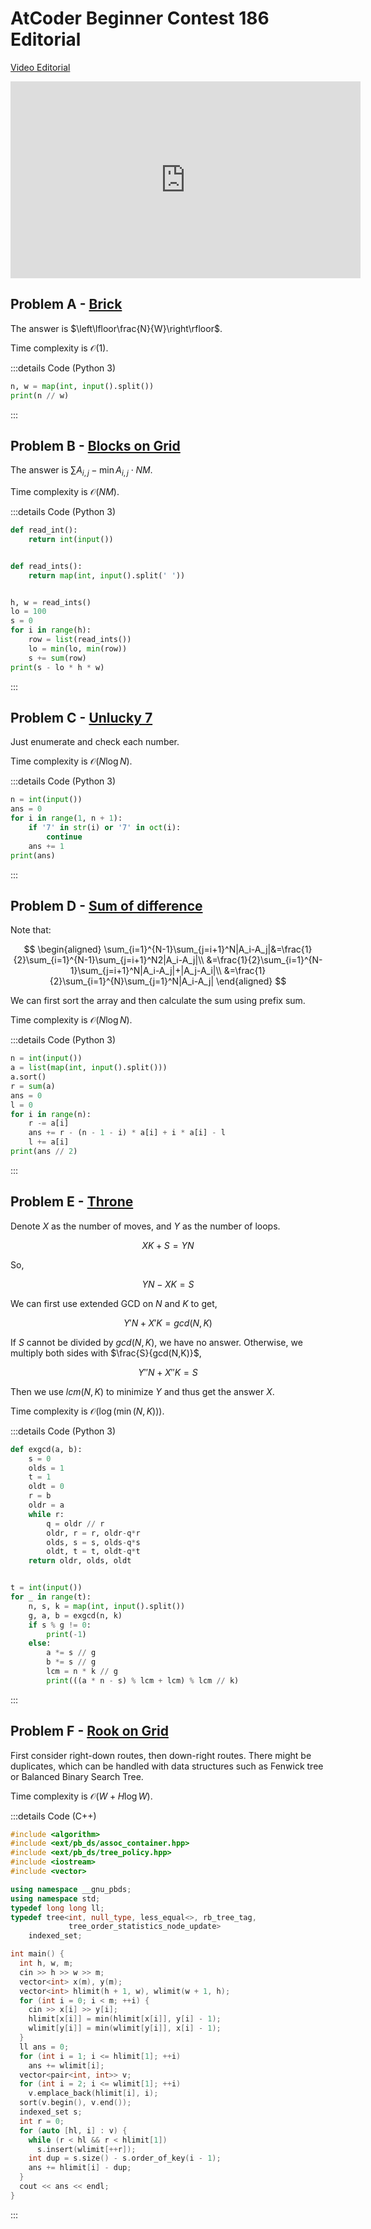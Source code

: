 # AtCoder Beginner Contest 186 Editorial

[Video Editorial](https://www.youtube.com/watch?v=gU9nK5hzBjA)

<iframe width="560" height="315" src="https://www.youtube.com/embed/gU9nK5hzBjA" frameborder="0" allow="accelerometer; autoplay; clipboard-write; encrypted-media; gyroscope; picture-in-picture" allowfullscreen></iframe>

## Problem A - [Brick](https://atcoder.jp/contests/abc186/tasks/abc186_a)

The answer is $\left\lfloor\frac{N}{W}\right\rfloor$.

Time complexity is $\mathcal{O}(1)$.

:::details Code (Python 3)

```python
n, w = map(int, input().split())
print(n // w)
```

:::

## Problem B - [Blocks on Grid](https://atcoder.jp/contests/abc186/tasks/abc186_b)

The answer is $\sum A_{i,j}-\min A_{i,j}\cdot NM$.

Time complexity is $\mathcal{O}(NM)$.

:::details Code (Python 3)

```python
def read_int():
    return int(input())


def read_ints():
    return map(int, input().split(' '))


h, w = read_ints()
lo = 100
s = 0
for i in range(h):
    row = list(read_ints())
    lo = min(lo, min(row))
    s += sum(row)
print(s - lo * h * w)
```

:::

## Problem C - [Unlucky 7](https://atcoder.jp/contests/abc186/tasks/abc186_c)

Just enumerate and check each number.

Time complexity is $\mathcal{O}(N\log N)$.

:::details Code (Python 3)

```python
n = int(input())
ans = 0
for i in range(1, n + 1):
    if '7' in str(i) or '7' in oct(i):
        continue
    ans += 1
print(ans)
```

:::

## Problem D - [Sum of difference](https://atcoder.jp/contests/abc186/tasks/abc186_d)

Note that:

$$
\begin{aligned}
\sum_{i=1}^{N-1}\sum_{j=i+1}^N|A_i-A_j|&=\frac{1}{2}\sum_{i=1}^{N-1}\sum_{j=i+1}^N2|A_i-A_j|\\
&=\frac{1}{2}\sum_{i=1}^{N-1}\sum_{j=i+1}^N|A_i-A_j|+|A_j-A_i|\\
&=\frac{1}{2}\sum_{i=1}^{N}\sum_{j=1}^N|A_i-A_j|
\end{aligned}
$$

We can first sort the array and then calculate the sum using prefix sum.

Time complexity is $\mathcal{O}(N\log N)$.

:::details Code (Python 3)

```python
n = int(input())
a = list(map(int, input().split()))
a.sort()
r = sum(a)
ans = 0
l = 0
for i in range(n):
    r -= a[i]
    ans += r - (n - 1 - i) * a[i] + i * a[i] - l
    l += a[i]
print(ans // 2)
```

:::

## Problem E - [Throne](https://atcoder.jp/contests/abc186/tasks/abc186_e)

Denote $X$ as the number of moves, and $Y$ as the number of loops.

$$
XK+S=YN
$$

So,

$$
YN-XK=S
$$

We can first use extended GCD on $N$ and $K$ to get,

$$
Y'N+X'K=gcd(N,K)
$$

If $S$ cannot be divided by $gcd(N,K)$, we have no answer. Otherwise, we multiply both sides with $\frac{S}{gcd(N,K)}$,

$$
Y''N+X''K=S
$$

Then we use $lcm(N,K)$ to minimize $Y$ and thus get the answer $X$.

Time complexity is $\mathcal{O}(\log(\min(N,K)))$.

:::details Code (Python 3)

```python
def exgcd(a, b):
    s = 0
    olds = 1
    t = 1
    oldt = 0
    r = b
    oldr = a
    while r:
        q = oldr // r
        oldr, r = r, oldr-q*r
        olds, s = s, olds-q*s
        oldt, t = t, oldt-q*t
    return oldr, olds, oldt


t = int(input())
for _ in range(t):
    n, s, k = map(int, input().split())
    g, a, b = exgcd(n, k)
    if s % g != 0:
        print(-1)
    else:
        a *= s // g
        b *= s // g
        lcm = n * k // g
        print(((a * n - s) % lcm + lcm) % lcm // k)
```

:::

## Problem F - [Rook on Grid](https://atcoder.jp/contests/abc186/tasks/abc186_f)

First consider right-down routes, then down-right routes. There might be duplicates, which can be handled with data structures such as Fenwick tree or Balanced Binary Search Tree.

Time complexity is $\mathcal{O}(W+H\log W)$.

:::details Code (C++)

```cpp
#include <algorithm>
#include <ext/pb_ds/assoc_container.hpp>
#include <ext/pb_ds/tree_policy.hpp>
#include <iostream>
#include <vector>

using namespace __gnu_pbds;
using namespace std;
typedef long long ll;
typedef tree<int, null_type, less_equal<>, rb_tree_tag,
             tree_order_statistics_node_update>
    indexed_set;

int main() {
  int h, w, m;
  cin >> h >> w >> m;
  vector<int> x(m), y(m);
  vector<int> hlimit(h + 1, w), wlimit(w + 1, h);
  for (int i = 0; i < m; ++i) {
    cin >> x[i] >> y[i];
    hlimit[x[i]] = min(hlimit[x[i]], y[i] - 1);
    wlimit[y[i]] = min(wlimit[y[i]], x[i] - 1);
  }
  ll ans = 0;
  for (int i = 1; i <= hlimit[1]; ++i)
    ans += wlimit[i];
  vector<pair<int, int>> v;
  for (int i = 2; i <= wlimit[1]; ++i)
    v.emplace_back(hlimit[i], i);
  sort(v.begin(), v.end());
  indexed_set s;
  int r = 0;
  for (auto [hl, i] : v) {
    while (r < hl && r < hlimit[1])
      s.insert(wlimit[++r]);
    int dup = s.size() - s.order_of_key(i - 1);
    ans += hlimit[i] - dup;
  }
  cout << ans << endl;
}
```

:::
